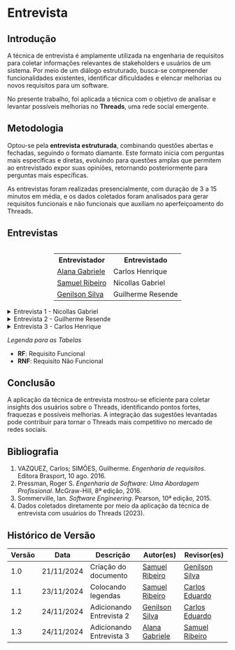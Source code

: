 # Entrevista

## Introdução

A técnica de entrevista é amplamente utilizada na engenharia de requisitos para coletar informações relevantes de stakeholders e usuários de um sistema. Por meio de um diálogo estruturado, busca-se compreender funcionalidades existentes, identificar dificuldades e elencar melhorias ou novos requisitos para um software.

No presente trabalho, foi aplicada a técnica com o objetivo de analisar e levantar possíveis melhorias no **Threads**, uma rede social emergente.

## Metodologia

Optou-se pela **entrevista estruturada**, combinando questões abertas e fechadas, seguindo o formato diamante. Este formato inicia com perguntas mais específicas e diretas, evoluindo para questões amplas que permitem ao entrevistado expor suas opiniões, retornando posteriormente para perguntas mais específicas.

As entrevistas foram realizadas presencialmente, com duração de 3 a 15 minutos em média, e os dados coletados foram analisados para gerar requisitos funcionais e não funcionais que auxiliam no aperfeiçoamento do Threads.

## Entrevistas

<div style="display: table; margin: auto;">
<table>
  <tr>
    <th>Entrevistador</th>
    <th>Entrevistado</th>
  </tr>
  <tr>
    <td><a href="https://github.com/alanagabriele">Alana Gabriele</a></td>
    <td>Carlos Henrique</td>
  </tr>
  <tr>
    <td><a href="https://github.com/SamuelRicosta">Samuel Ribeiro</a></td>
    <td>Nicollas Gabriel</td>
  </tr>
  <tr>
    <td><a href="https://github.com/GenilsonJrs">Genilson Silva</a></td>
    <td>Guilherme Resende</td>
  </tr>
 
</table>
</div>

<details>
  <summary>Entrevista 1 - Nicollas Gabriel </summary>

<h2>Video da entrevista</h2>

<font size="2"><p style="text-align: center">Video 1 - Entrevista </p></font>

<iframe width="560" height="315" src="https://www.youtube.com/embed/Wq3BgQpwTAY?si=kSfwfkboyVbq5QpI" title="YouTube video player" frameborder="0" allow="accelerometer; autoplay; clipboard-write; encrypted-media; gyroscope; picture-in-picture; web-share" referrerpolicy="strict-origin-when-cross-origin" allowfullscreen></iframe>

<font size="2"><p style="text-align: center; font-size: 14px;">
Autor: <a href="https://github.com/SamuelRicosta" target="_blank">Samuel Ribeiro </a>

</p></font>

<h2>Perguntas e Respostas</h2>

<p><strong>1. Quantas horas por dia você costuma utilizar a rede social?</strong></p>
<p><strong>Resposta:</strong> 4 a 5 horas.</p>

<p><strong>2. De que funcionalidades do Threads você mais gosta?</strong></p>
<p><strong>Resposta:</strong> Rapidez na informação, conteúdos curtos e dinâmicos, e função de salvar publicações.</p>

<p><strong>3. Você encontra alguma dificuldade ao utilizar o Threads?</strong></p>
<p><strong>Resposta:</strong> Não.</p>

<p><strong>4. Existe algo no Threads que não agrada você?</strong></p>
<p><strong>Resposta:</strong> Presença de muitos bots, comportamento aleatório do algoritmo e publicações irrelevantes.</p>

<p><strong>5. Você sente falta de alguma funcionalidade no Threads que outros aplicativos oferecem?</strong></p>
<p><strong>Resposta:</strong> Não, pois trazer funcionalidades de outros apps comprometeria sua essência.</p>

<p><strong>6. Quão fácil é encontrar e seguir pessoas ou tópicos no Threads?</strong></p>
<p><strong>Resposta:</strong> É tranquilo, não tenho dificuldades.</p>

<p><strong>7. Quais redes sociais você costuma usar além do Threads? Como compara sua experiência com elas?</strong></p>
<p><strong>Resposta:</strong> Twitter é superior, com mais tempo de mercado e recursos pioneiros.</p>

<p><strong>8. Há recursos específicos de segurança que você considera indispensáveis?</strong></p>
<p><strong>Resposta:</strong> Proteção de conteúdo, privacidade, autenticação e notas públicas para verificar informações.</p>

<p><strong>9. Você acha necessário ter um tema escuro ou outras opções de personalização visual no Threads?</strong></p>
<p><strong>Resposta:</strong> Sim, um ambiente particular com formatação de caracteres e fundos personalizados seria interessante.</p>

<h2>Resultados</h2>

<p>Com base nas respostas obtidas, os seguintes requisitos foram elicitados, como mostra a tabela 1:</p>

<font size="2"><p style="text-align: center">Tabela 1 - Requisitos elicitados </p></font>

<table border="1">
  <tr>
    <th><strong>Identificador</strong></th>
    <th><strong>Requisito</strong></th>
    <th><strong>Tipo</strong></th>
  </tr>
  <tr>
    <td><strong>01</strong></td>
    <td>Criar um sistema de personalização visual com temas e fundos personalizados.</td>
    <td><strong>RF</strong></td>
  </tr>
  <tr>
    <td><strong>02</strong></td>
    <td>Melhorar o algoritmo para priorizar conteúdos mais relevantes ao usuário.</td>
    <td><strong>RF</strong></td>
  </tr>
  <tr>
    <td><strong>03</strong></td>
    <td>Implementar mecanismos de moderação para redução de bots e publicações irrelevantes.</td>
    <td><strong>RF</strong></td>
  </tr>
  <tr>
    <td><strong>04</strong></td>
    <td>Garantir funcionalidades de segurança como autenticação avançada e controle de privacidade.</td>
    <td><strong>RNF</strong></td>
  </tr>
</table>

<font size="2"><p style="text-align: center; font-size: 14px;">
Autor: <a href="https://github.com/SamuelRicosta" target="_blank">Samuel Ribeiro </a>

</p></font>

</details>

<details>
  <summary>Entrevista 2 - Guilherme Resende</summary>

<h2>Video da entrevista</h2>

<font size="2"><p style="text-align: center">Video 2 - Entrevista </p></font>

<iframe width="560" height="315" src="https://www.youtube.com/embed/ukV5jFL8EJM?si=ZYQUmu9E649sWFEr" title="YouTube video player" frameborder="0" allow="accelerometer; autoplay; clipboard-write; encrypted-media; gyroscope; picture-in-picture; web-share" referrerpolicy="strict-origin-when-cross-origin" allowfullscreen></iframe>

<font size="2"><p style="text-align: center; font-size: 14px;">
Autor: <a href="https://github.com/GenilsonJrs" target="_blank">Genilson Silva </a>

</p></font>

<h2>Perguntas e Respostas</h2>

<p><strong>1. Quantas horas por dia você costuma utilizar a rede social?</strong></p>
<p><strong>Resposta:</strong> 4 a 6 horas.</p>

<p><strong>2. De que funcionalidades do Threads você mais gosta?</strong></p>
<p><strong>Resposta:</strong> Rapidez na informação, conteúdos curtos e dinâmicos.</p>

<p><strong>3. Você encontra alguma dificuldade ao utilizar o Threads?</strong></p>
<p><strong>Resposta:</strong> Não.</p>

<p><strong>4. Existe algo no Threads que não agrada você?</strong></p>
<p><strong>Resposta:</strong> Muito Bot e aleatoriedades. </p>

<p><strong>5. Você sente falta de alguma funcionalidade no Threads que outros aplicativos oferecem?</strong></p>
<p><strong>Resposta:</strong> Não.</p>

<p><strong>6. Quão fácil é encontrar e seguir pessoas ou tópicos no Threads?</strong></p>
<p><strong>Resposta:</strong> É tranquilo, não tenho dificuldades em encontrar.</p>

<p><strong>7. Quais redes sociais você costuma usar além do Threads? Como compara sua experiência com elas?</strong></p>
<p><strong>Resposta:</strong> Twitter é superior, com mais tempo de mercado.</p>

<p><strong>8. Há recursos específicos de segurança que você considera indispensáveis?</strong></p>
<p><strong>Resposta:</strong> Proteção de conteúdo, privacidade, autenticação e verificação de notas públicas.</p>

<p><strong>9. Você acha necessário ter um tema escuro ou outras opções de personalização visual no Threads?</strong></p>
<p><strong>Resposta:</strong> Sim, traz um ambiente particular para o usuário. Acho interessante ter formatação dos caracteres e fundo personalizado.</p>

<h2>Resultados</h2>

<p>Com base nas respostas obtidas, os seguintes requisitos foram elicitados, como mostra a tabela 2:</p>

<font size="2"><p style="text-align: center">Tabela 2 - Requisitos elicitados </p></font>

<table border="1">
  <tr>
    <th><strong>Identificador</strong></th>
    <th><strong>Requisito</strong></th>
    <th><strong>Tipo</strong></th>
  </tr>
  <tr>
    <td><strong>01</strong></td>
    <td>Personalização Visual.</td>
    <td><strong>RF</strong></td>
  </tr>
  <tr>
    <td><strong>02</strong></td>
    <td>Verificação de FakeNews.</td>
    <td><strong>RF</strong></td>
  </tr>
  <tr>
    <td><strong>03</strong></td>
    <td>Mecanismos de moderação para redução de bots e publicações irrelevantes.</td>
    <td><strong>RF</strong></td>
  </tr>
  <tr>
    <td><strong>04</strong></td>
    <td>Autenticação avançada.</td>
    <td><strong>RF</strong></td>
  </tr>
   </tr>
  <tr>
    <td><strong>05</strong></td>
    <td>Proteção de conteúdo.</td>
    <td><strong>RF</strong></td>
  </tr>
  <tr>
    <td><strong>06</strong></td>
    <td>Facilidade de busca e conexão.</td>
    <td><strong>RF</strong></td>
  </tr>
   <tr>
    <td><strong>07</strong></td>
    <td>Controle de privacidade.</td>
    <td><strong>RF</strong></td>
  </tr>
  
</table>

<font size="2"><p style="text-align: center; font-size: 14px;">
Autor: <a href="https://github.com/GenisonJrs" target="_blank">Genilson Silva </a>

</p></font>

</details>

<details>
  <summary>Entrevista 3 - Carlos Henrique</summary>

<h2>Video da entrevista</h2>

<font size="2"><p style="text-align: center">Video 3 - Entrevista </p></font>

<iframe width="560" height="315" src="https://www.youtube.com/embed/_YM1YZtwrKM?si=47u1rw_tuTVwWEpR" title="YouTube video player" frameborder="0" allow="accelerometer; autoplay; clipboard-write; encrypted-media; gyroscope; picture-in-picture; web-share" referrerpolicy="strict-origin-when-cross-origin" allowfullscreen></iframe>

<font size="2"><p style="text-align: center; font-size: 14px;">
Autor: <a href="https://github.com/alanagabriele" target="_blank">Alana Gabriele </a>

</p></font>

<h2>Perguntas e Respostas</h2>

<p><strong>1. Quantas horas por dia você costuma utilizar a rede social?</strong></p>
<p><strong>Resposta:</strong> 3 a 4 horas.</p>

<p><strong>2. De que funcionalidades do Threads você mais gosta?</strong></p>
<p><strong>Resposta:</strong> Nenhuma.</p>

<p><strong>3. Você encontra alguma dificuldade ao utilizar o Threads?</strong></p>
<p><strong>Resposta:</strong> Não.</p>

<p><strong>4. Existe algo no Threads que não agrada você?</strong></p>
<p><strong>Resposta:</strong> Tudo. </p>

<p><strong>5. Você sente falta de alguma funcionalidade no Threads que outros aplicativos oferecem?</strong></p>
<p><strong>Resposta:</strong> Trend topics e o perfil privado.</p>

<p><strong>6. Quão fácil é encontrar e seguir pessoas ou tópicos no Threads?</strong></p>
<p><strong>Resposta:</strong>Para seguir pessoas é fácil e não tem tópicos.</p>

<p><strong>7. Quais redes sociais você costuma usar além do Threads? Como compara sua experiência com elas?</strong></p>
<p><strong>Resposta:</strong> Twitter, é melhor e mais completo</p>

<p><strong>8. Há recursos específicos de segurança que você considera indispensáveis?</strong></p>
<p><strong>Resposta:</strong>Em aplicativo desse tipo não.</p>

<p><strong>9. Você acha necessário ter um tema escuro ou outras opções de personalização visual no Threads?</strong></p>
<p><strong>Resposta:</strong> Sim, é o básico.</p>

<h2>Resultados</h2>

<p>Com base nas respostas obtidas, os seguintes requisitos foram elicitados, como mostra a tabela 2:</p>

<font size="2"><p style="text-align: center">Tabela 3 - Requisitos elicitados </p></font>

<table border="1">
  <tr>
    <th><strong>Identificador</strong></th>
    <th><strong>Requisito</strong></th>
    <th><strong>Tipo</strong></th>
  </tr>
  <tr>
    <td><strong>01</strong></td>
    <td>Criar "Trend Topics" para destacar os assuntos mais discutidos e relevantes na plataforma.</td>
    <td><strong>RF</strong></td>
  </tr>
  <tr>
    <td><strong>02</strong></td>
    <td>Implementar a opção de perfil privado</td>
    <td><strong>RF</strong></td>
  </tr>
  <tr>
    <td><strong>03</strong></td>
    <td>Incluir opções básicas de personalização visual</td>
    <td><strong>RF</strong></td>
  </tr>
</table>

<font size="2"><p style="text-align: center; font-size: 14px;">
Autor: <a href="https://github.com/alanagabriele" target="_blank">Alana Gabriele </a>

</p></font>

</details>

_Legenda para as Tabelas_

- **RF**: Requisito Funcional
- **RNF**: Requisito Não Funcional

## Conclusão

A aplicação da técnica de entrevista mostrou-se eficiente para coletar insights dos usuários sobre o Threads, identificando pontos fortes, fraquezas e possíveis melhorias. A integração das sugestões levantadas pode contribuir para tornar o Threads mais competitivo no mercado de redes sociais.

## Bibliografia

1. VAZQUEZ, Carlos; SIMÕES, Guilherme. _Engenharia de requisitos_. Editora Brasport, 10 ago. 2016.
2. Pressman, Roger S. _Engenharia de Software: Uma Abordagem Profissional_. McGraw-Hill, 8ª edição, 2016.
3. Sommerville, Ian. _Software Engineering_. Pearson, 10ª edição, 2015.
4. Dados coletados diretamente por meio da aplicação da técnica de entrevista com usuários do Threads (2023).

## Histórico de Versão

| **Versão** | **Data**   | **Descrição**            | **Autor(es)**                                      | **Revisor(es)**                                    |
| ---------- | ---------- | ------------------------ | -------------------------------------------------- | -------------------------------------------------- |
| 1.0        | 21/11/2024 | Criação do documento     | [Samuel Ribeiro](https://github.com/SamuelRicosta) | [Genilson Silva](https://github.com/GenilsonJrs)   |
| 1.1        | 23/11/2024 | Colocando legendas       | [Samuel Ribeiro](https://github.com/SamuelRicosta) | [Carlos Eduardo](https://github.com/dudupaz)       |
| 1.2        | 24/11/2024 | Adicionando Entrevista 2 | [Genilson Silva](https://github.com/GenilsonJrs)   | [Carlos Eduardo](https://github.com/dudupaz)       |
| 1.3        | 24/11/2024 | Adicionando Entrevista 3 | [Alana Gabriele](https://github.com/alanagabriele) | [Samuel Ribeiro](https://github.com/SamuelRicosta) |
